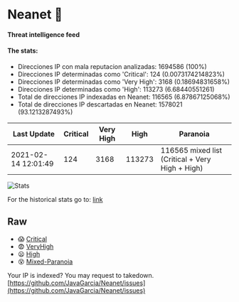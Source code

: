 # Neanet :hocho:
#### Threat intelligence feed
#### The stats:

- Direcciones IP con mala reputacion analizadas: 1694586 (100%)
- Direcciones IP determinadas como 'Critical':  124 (0.0073174214823%)
- Direcciones IP determinadas como 'Very High':  3168 (0.18694831658%)
- Direcciones IP determinadas como 'High':  113273 (6.68440551261)
- Total de direcciones IP indexadas en Neanet:  116565 (6.87867125068%)
- Total de direcciones IP descartadas en Neanet:  1578021 (93.1213287493%)

| Last Update | Critical | Very High | High | Paranoia |
| --- | --- | --- | --- | --- |
| 2021-02-14 12:01:49 | 124 | 3168 | 113273 | 116565 mixed list (Critical + Very High + High)|

![Stats](https://docs.google.com/spreadsheets/d/e/2PACX-1vSnaNMIXVabIpDJjufMlzH7poXnshF3mgd8Is1g9ytUEzVsP5my4Trn8f-xkoLLQ38xpL3HtmUexLo6/pubchart?oid=501124687&format=image)

For the historical stats go to: [link](/stats.csv)
## Raw
- :scream: [Critical](https://raw.githubusercontent.com/JavaGarcia/Neanet/master/blacklists/neanet_critical.txt)
- :fearful: [VeryHigh](https://raw.githubusercontent.com/JavaGarcia/Neanet/master/blacklists/neanet_veryHigh.txtt)
- :frowning: [High](https://raw.githubusercontent.com/JavaGarcia/Neanet/master/blacklists/neanet_high.txt)
- :dizzy_face: [Mixed-Paranoia](https://raw.githubusercontent.com/JavaGarcia/Neanet/master/blacklists/neanet_all.txt)


Your IP is indexed? You may request to takedown. [https://github.com/JavaGarcia/Neanet/issues](https://github.com/JavaGarcia/Neanet/issues)































































































































































































































































































































































































































































































































































































































































































































































































































































































































































































































































































































































































































































































































































































































































































































































































































































































































































































































































































































































































































































































































































































































































































































































































































































































































































































































































































































































































































































































































































































































































































































































































































































































































































































































































































































































































































































































































































































































































































































































































































































































































































































































































































































































